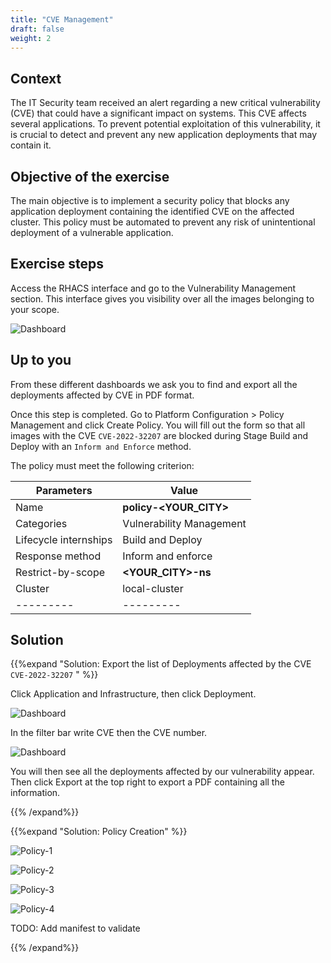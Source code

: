 ```yaml
---
title: "CVE Management"
draft: false
weight: 2
---
```


## Context

The IT Security team received an alert regarding a new critical vulnerability (CVE) that could have a significant impact on systems. This CVE affects several applications. To prevent potential exploitation of this vulnerability, it is crucial to detect and prevent any new application deployments that may contain it.

## Objective of the exercise

The main objective is to implement a security policy that blocks any application deployment containing the identified CVE on the affected cluster. This policy must be automated to prevent any risk of unintentional deployment of a vulnerable application.

## Exercise steps

Access the RHACS interface and go to the Vulnerability Management section. This interface gives you visibility over all the images belonging to your scope.

![Dashboard](/OPP-2023-lab-instruction.github.io/images/dashboard-vulnerability-management.png)


## Up to you

From these different dashboards we ask you to find and export all the deployments affected by CVE in PDF format.

Once this step is completed. Go to Platform Configuration > Policy Management and click Create Policy. You will fill out the form so that all images with the CVE `CVE-2022-32207` are blocked during Stage Build and Deploy with an `Inform and Enforce` method.

The policy must meet the following criterion:

| Parameters | Value |
|---------|---------|
| Name | **policy-<YOUR_CITY>** |
| Categories | Vulnerability Management |
| Lifecycle internships | Build and Deploy |
| Response method | Inform and enforce |
| Restrict-by-scope | **<YOUR_CITY>-ns** |
| Cluster | local-cluster |
|---------|---------|

## Solution


{{%expand "Solution: Export the list of Deployments affected by the CVE `CVE-2022-32207` " %}}

Click Application and Infrastructure, then click Deployment.

![Dashboard](/OPP-2023-lab-instruction.github.io/images/dashboard.png)

In the filter bar write CVE then the CVE number.

![Dashboard](/OPP-2023-lab-instruction.github.io/images/peloton.png)

You will then see all the deployments affected by our vulnerability appear. Then click Export at the top right to export a PDF containing all the information.

{{% /expand%}}

{{%expand "Solution: Policy Creation" %}}

![Policy-1](/OPP-2023-lab-instruction.github.io/images/create-policy-step-1.png)

![Policy-2](/OPP-2023-lab-instruction.github.io/images/create-policy-step-2.png)

![Policy-3](/OPP-2023-lab-instruction.github.io/images/create-policy-step-3.png)

![Policy-4](/OPP-2023-lab-instruction.github.io/images/create-policy-step-4.png)

TODO: Add manifest to validate

{{% /expand%}}